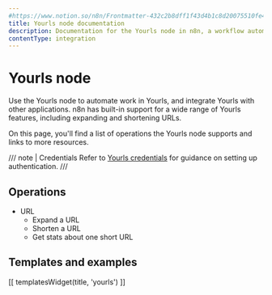 ```yaml
---
#https://www.notion.so/n8n/Frontmatter-432c2b8dff1f43d4b1c8d20075510fe4
title: Yourls node documentation
description: Documentation for the Yourls node in n8n, a workflow automation platform. Includes details of operations and configuration, and links to examples and credentials information.
contentType: integration
---
```


# Yourls node

Use the Yourls node to automate work in Yourls, and integrate Yourls with other applications. n8n has built-in support for a wide range of Yourls features, including expanding and shortening URLs. 

On this page, you'll find a list of operations the Yourls node supports and links to more resources.

/// note | Credentials
Refer to [Yourls credentials](/integrations/builtin/credentials/yourls/) for guidance on setting up authentication. 
///

## Operations

* URL
    * Expand a URL
    * Shorten a URL
    * Get stats about one short URL

## Templates and examples

<!-- see https://www.notion.so/n8n/Pull-in-templates-for-the-integrations-pages-37c716837b804d30a33b47475f6e3780 -->
[[ templatesWidget(title, 'yourls') ]]

